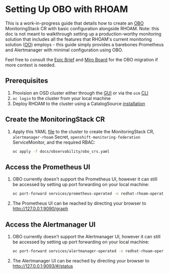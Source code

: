 # Setting Up OBO with RHOAM

This is a work-in-progress guide that details how to create an [OBO](https://github.com/rhobs/observability-operator) MonitoringStack CR with basic configuration alongside RHOAM. Note: this doc is not meant to walkthrough setting up a production-worthy monitoring solution that includes all the features that RHOAM's current monitoring solution ([OO](https://github.com/redhat-developer/observability-operator)) employs - this guide simply provides a barebones Prometheus and Alertmanager with minimal configuration using OBO.

Feel free to consult the [Epic Brief](https://docs.google.com/document/d/1HEk2D8V01n1tgGHLyhbA-OjlgP6POSJXasONwUoL60w/) and [Miro Board](https://miro.com/app/board/uXjVMcp5qQQ=/) for the OBO migration if more context is needed.

## Prerequisites
1. Provision an OSD cluster either through the [GUI](https://qaprodauth.console.redhat.com/openshift/create) or via the `ocm` [CLI](https://github.com/openshift-online/ocm-cli#installation)
2. `oc login` to the cluster from your local machine
3. Deploy RHOAM to the cluster using a CatalogSource [installation](https://github.com/integr8ly/integreatly-operator/blob/master/docs/installation_guides/olm_installation.md)

## Create the MonitoringStack CR
1. Apply this YAML [file](./obo_crs.yaml) to the cluster to create the MonitoringStack CR, `alertmanager-rhoam` Secret, `openshift-monitoring-federation` ServiceMonitor, and the required RBAC:
    ```bash
    oc apply -f docs/observability/obo_crs.yaml
    ```

## Access the Prometheus UI
1. OBO currently doesn't support the Prometheus UI, however it can still be accessed by setting up port forwarding on your local machine:
    ```bash
    oc port-forward services/prometheus-operated -n redhat-rhoam-operator 9090:9090
    ```
2. The Prometheus UI can be reached by directing your browser to http://127.0.0.1:9090/graph

## Access the Alertmanager UI
1. OBO currently doesn't support the Alertmanager UI, however it can still be accessed by setting up port forwarding on your local machine:
    ```bash
    oc port-forward services/alertmanager-operated -n redhat-rhoam-operator 9093:9093
    ```
2. The Alertmanager UI can be reached by directing your browser to http://127.0.0.1:9093/#/status